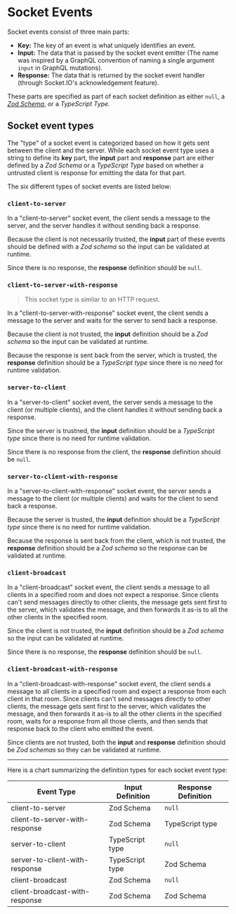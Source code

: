 # Socket Events

Socket events consist of three main parts:

- **Key:** The key of an event is what uniquely identifies an event.
- **Input:** The data that is passed by the socket event emitter (The name was inspired by a GraphQL convention of naming a single argument `input` in GraphQL mutations).
- **Response:** The data that is returned by the socket event handler (through Socket.IO's acknowledgement feature).

These parts are specified as part of each socket definition as either `null`, a [_Zod Schema_](/packages/zod), or a _TypeScript Type._

## Socket event types

The "type" of a socket event is categorized based on how it gets sent between the client and the server. While each socket event type uses a string to define its **key** part, the **input** part and **response** part are either defined by a _Zod Schema_ or a _TypeScript Type_ based on whether a untrusted client is response for emitting the data for that part.

The six different types of socket events are listed below:

### `client-to-server`

In a "client-to-server" socket event, the client sends a message to the server, and the server handles it without sending back a response.

Because the client is not necessarily trusted, the **input** part of these events should be defined with a _Zod schema_ so the input can be validated at runtime.

Since there is no response, the **response** definition should be `null`.

### `client-to-server-with-response`

> This socket type is similar to an HTTP request.

In a "client-to-server-with-response" socket event, the client sends a message to the server and waits for the server to send back a response.

Because the client is not trusted, the **input** definition should be a _Zod schema_ so the input can be validated at runtime.

Because the response is sent back from the server, which is trusted, the **response** definition should be a _TypeScript type_ since there is no need for runtime validation.

### `server-to-client`

In a "server-to-client" socket event, the server sends a message to the client (or multiple clients), and the client handles it without sending back a response.

Since the server is trustned, the **input** definition should be a _TypeScript type_ since there is no need for runtime validation.

Since there is no response from the client, the **response** definition should be `null`.

### `server-to-client-with-response`

In a "server-to-client-with-response" socket event, the server sends a message to the client (or multiple clients) and waits for the client to send back a response.

Because the server is trusted, the **input** definition should be a _TypeScript type_ since there is no need for runtime validation.

Because the response is sent back from the client, which is not trusted, the **response** definition should be a _Zod schema_ so the response can be validated at runtime.

### `client-broadcast`

In a "client-broadcast" socket event, the client sends a message to all clients in a specified room and does not expect a response. Since clients can't send messages directly to other clients, the message gets sent first to the server, which validates the message, and then forwards it as-is to all the other clients in the specified room.

Since the client is not trusted, the **input** definition should be a _Zod schema_ so the input can be validated at runtime.

Since there is no response, the **response** definition should be `null`.

### `client-broadcast-with-response`

In a "client-broadcast-with-response" socket event, the client sends a message to all clients in a specified room and expect a response from each client in that room. Since clients can't send messages directly to other clients, the message gets sent first to the server, which validates the message, and then forwards it as-is to all the other clients in the specified room, waits for a response from all those clients, and then sends that response back to the client who emitted the event.

Since clients are not trusted, both the **input** and **response** definition should be _Zod schemas_ so they can be validated at runtime.

---

Here is a chart summarizing the definition types for each socket event type:

| Event Type                     | Input Definition | Response Definition |
| ------------------------------ | ---------------- | ------------------- |
| client-to-server               | Zod Schema       | `null`              |
| client-to-server-with-response | Zod Schema       | TypeScript type     |
| server-to-client               | TypeScript type  | `null`              |
| server-to-client-with-response | TypeScript type  | Zod Schema          |
| client-broadcast               | Zod Schema       | `null`              |
| client-broadcast-with-response | Zod Schema       | Zod Schema          |